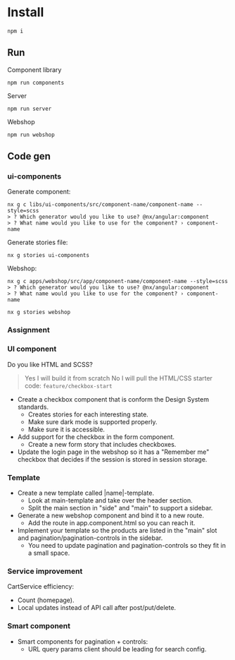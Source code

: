 # Install

```
npm i
```

## Run

Component library

```
npm run components
```

Server

```
npm run server
```

Webshop

```
npm run webshop
```

## Code gen

### ui-components

Generate component:

```
nx g c libs/ui-components/src/component-name/component-name --style=scss
> ? Which generator would you like to use? @nx/angular:component
> ? What name would you like to use for the component? › component-name
```

Generate stories file:

```
nx g stories ui-components
```

Webshop:

```
nx g c apps/webshop/src/app/component-name/component-name --style=scss
> ? Which generator would you like to use? @nx/angular:component
> ? What name would you like to use for the component? › component-name
```

```
nx g stories webshop
```

### Assignment

### UI component

Do you like HTML and SCSS?

> Yes I will build it from scratch
> No I will pull the HTML/CSS starter code: `feature/checkbox-start`

- Create a checkbox component that is conform the Design System standards.
  - Creates stories for each interesting state.
  - Make sure dark mode is supported properly.
  - Make sure it is accessible.
- Add support for the checkbox in the form component.
  - Create a new form story that includes checkboxes.
- Update the login page in the webshop so it has a "Remember me" checkbox that decides if the session is stored in session storage.

### Template

- Create a new template called |name|-template.
  - Look at main-template and take over the header section.
  - Split the main section in "side" and "main" to support a sidebar.
- Generate a new webshop component and bind it to a new route.
  - Add the route in app.component.html so you can reach it.
- Implement your template so the products are listed in the "main" slot and pagination/pagination-controls in the sidebar.
  - You need to update pagination and pagination-controls so they fit in a small space.

### Service improvement
CartService efficiency:
- Count (homepage).
- Local updates instead of API call after post/put/delete.

### Smart component
- Smart components for pagination + controls:
  - URL query params client should be leading for search config.
